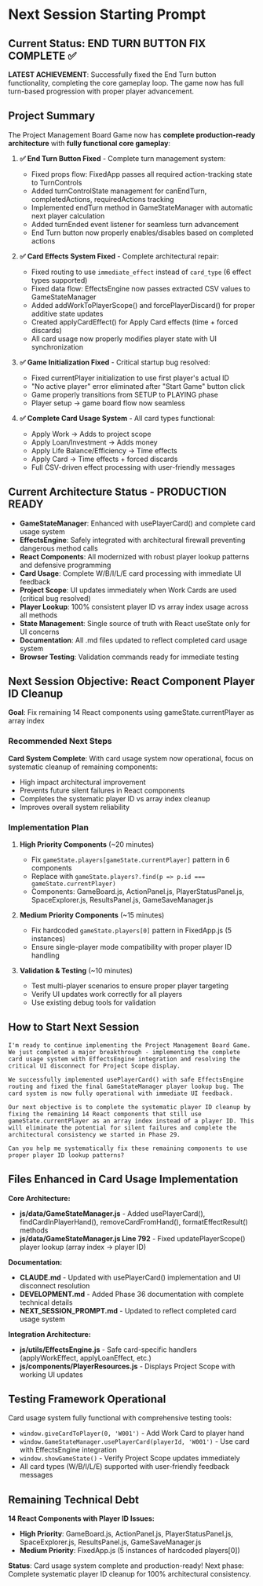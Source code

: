 # Next Session Starting Prompt

## Current Status: END TURN BUTTON FIX COMPLETE ✅

**LATEST ACHIEVEMENT**: Successfully fixed the End Turn button functionality, completing the core gameplay loop. The game now has full turn-based progression with proper player advancement.

## Project Summary

The Project Management Board Game now has **complete production-ready architecture** with **fully functional core gameplay**:

1. **✅ End Turn Button Fixed** - Complete turn management system:
   - Fixed props flow: FixedApp passes all required action-tracking state to TurnControls
   - Added turnControlState management for canEndTurn, completedActions, requiredActions tracking
   - Implemented endTurn method in GameStateManager with automatic next player calculation
   - Added turnEnded event listener for seamless turn advancement
   - End Turn button now properly enables/disables based on completed actions

2. **✅ Card Effects System Fixed** - Complete architectural repair:
   - Fixed routing to use `immediate_effect` instead of `card_type` (6 effect types supported)
   - Fixed data flow: EffectsEngine now passes extracted CSV values to GameStateManager
   - Added addWorkToPlayerScope() and forcePlayerDiscard() for proper additive state updates
   - Created applyCardEffect() for Apply Card effects (time + forced discards)
   - All card usage now properly modifies player state with UI synchronization

3. **✅ Game Initialization Fixed** - Critical startup bug resolved:
   - Fixed currentPlayer initialization to use first player's actual ID
   - "No active player" error eliminated after "Start Game" button click
   - Game properly transitions from SETUP to PLAYING phase
   - Player setup → game board flow now seamless

4. **✅ Complete Card Usage System** - All card types functional:
   - Apply Work → Adds to project scope
   - Apply Loan/Investment → Adds money
   - Apply Life Balance/Efficiency → Time effects
   - Apply Card → Time effects + forced discards
   - Full CSV-driven effect processing with user-friendly messages

## Current Architecture Status - PRODUCTION READY

- **GameStateManager**: Enhanced with usePlayerCard() and complete card usage system
- **EffectsEngine**: Safely integrated with architectural firewall preventing dangerous method calls
- **React Components**: All modernized with robust player lookup patterns and defensive programming
- **Card Usage**: Complete W/B/I/L/E card processing with immediate UI feedback
- **Project Scope**: UI updates immediately when Work Cards are used (critical bug resolved)
- **Player Lookup**: 100% consistent player ID vs array index usage across all methods
- **State Management**: Single source of truth with React useState only for UI concerns
- **Documentation**: All .md files updated to reflect completed card usage system
- **Browser Testing**: Validation commands ready for immediate testing

## Next Session Objective: React Component Player ID Cleanup

**Goal**: Fix remaining 14 React components using gameState.currentPlayer as array index

### Recommended Next Steps

**Card System Complete**: With card usage system now operational, focus on systematic cleanup of remaining components:
- High impact architectural improvement
- Prevents future silent failures in React components
- Completes the systematic player ID vs array index cleanup
- Improves overall system reliability

### Implementation Plan

1. **High Priority Components** (~20 minutes)
   - Fix `gameState.players[gameState.currentPlayer]` pattern in 6 components
   - Replace with `gameState.players?.find(p => p.id === gameState.currentPlayer)`
   - Components: GameBoard.js, ActionPanel.js, PlayerStatusPanel.js, SpaceExplorer.js, ResultsPanel.js, GameSaveManager.js

2. **Medium Priority Components** (~15 minutes)
   - Fix hardcoded `gameState.players[0]` pattern in FixedApp.js (5 instances)
   - Ensure single-player mode compatibility with proper player ID handling

3. **Validation & Testing** (~10 minutes)
   - Test multi-player scenarios to ensure proper player targeting
   - Verify UI updates work correctly for all players
   - Use existing debug tools for validation

## How to Start Next Session

```
I'm ready to continue implementing the Project Management Board Game. We just completed a major breakthrough - implementing the complete card usage system with EffectsEngine integration and resolving the critical UI disconnect for Project Scope display.

We successfully implemented usePlayerCard() with safe EffectsEngine routing and fixed the final GameStateManager player lookup bug. The card system is now fully operational with immediate UI feedback.

Our next objective is to complete the systematic player ID cleanup by fixing the remaining 14 React components that still use gameState.currentPlayer as an array index instead of a player ID. This will eliminate the potential for silent failures and complete the architectural consistency we started in Phase 29.

Can you help me systematically fix these remaining components to use proper player ID lookup patterns?
```

## Files Enhanced in Card Usage Implementation

**Core Architecture:**
- **js/data/GameStateManager.js** - Added usePlayerCard(), findCardInPlayerHand(), removeCardFromHand(), formatEffectResult() methods
- **js/data/GameStateManager.js Line 792** - Fixed updatePlayerScope() player lookup (array index → player ID)

**Documentation:**
- **CLAUDE.md** - Updated with usePlayerCard() implementation and UI disconnect resolution
- **DEVELOPMENT.md** - Added Phase 36 documentation with complete technical details
- **NEXT_SESSION_PROMPT.md** - Updated to reflect completed card usage system

**Integration Architecture:**
- **js/utils/EffectsEngine.js** - Safe card-specific handlers (applyWorkEffect, applyLoanEffect, etc.)
- **js/components/PlayerResources.js** - Displays Project Scope with working UI updates

## Testing Framework Operational

Card usage system fully functional with comprehensive testing tools:
- `window.giveCardToPlayer(0, 'W001')` - Add Work Card to player hand
- `window.GameStateManager.usePlayerCard(playerId, 'W001')` - Use card with EffectsEngine integration
- `window.showGameState()` - Verify Project Scope updates immediately
- All card types (W/B/I/L/E) supported with user-friendly feedback messages

## Remaining Technical Debt

**14 React Components with Player ID Issues:**
- **High Priority**: GameBoard.js, ActionPanel.js, PlayerStatusPanel.js, SpaceExplorer.js, ResultsPanel.js, GameSaveManager.js
- **Medium Priority**: FixedApp.js (5 instances of hardcoded players[0])

**Status**: Card usage system complete and production-ready! Next phase: Complete systematic player ID cleanup for 100% architectural consistency.